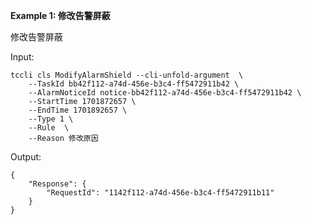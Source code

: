 **Example 1: 修改告警屏蔽**

修改告警屏蔽

Input: 

```
tccli cls ModifyAlarmShield --cli-unfold-argument  \
    --TaskId bb42f112-a74d-456e-b3c4-ff5472911b42 \
    --AlarmNoticeId notice-bb42f112-a74d-456e-b3c4-ff5472911b42 \
    --StartTime 1701872657 \
    --EndTime 1701892657 \
    --Type 1 \
    --Rule  \
    --Reason 修改原因
```

Output: 
```
{
    "Response": {
        "RequestId": "1142f112-a74d-456e-b3c4-ff5472911b11"
    }
}
```

